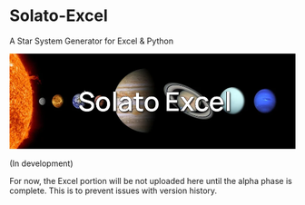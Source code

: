 # Solato-Excel
A Star System Generator for Excel &amp; Python

![BannerImage](https://github.com/ErisuKuraku/Solato-Excel/blob/main/Solato%20Excel%20Banner.png?raw=true)

(In development)

For now, the Excel portion will be not uploaded here until the alpha phase is complete. This is to prevent issues with version history.
